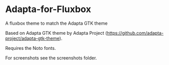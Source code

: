 # Adapta-for-Fluxbox
A fluxbox theme to match the Adapta GTK theme

Based on Adapta GTK theme by Adapta Project (https://github.com/adapta-project/adapta-gtk-theme).

Requires the Noto fonts.

For screenshots see the screenshots folder.

